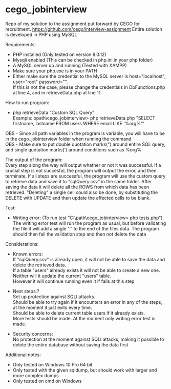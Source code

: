 # cego_jobinterview
Repo of my solution to the assignment put forward by CEGO for recruitment.
https://github.com/cego/interview-assignment
Entire solution is developed in PHP using MySQL



Requirements:</br>
- PHP installed (Only tested on version 8.0.12)</br>
- Mysqli enabled (This can be checked in php.ini in your php folder)</br>
- A MySQL server up and running (Tested with XAMPP)</br>
- Make sure your php.exe is in your PATH</br>
- Either make sure the credential to the MySQL server is host="localhost", user="root" password="".</br>
	If this is not the case, please change the credentials in DbFunctions.php at line 4, and in retrieveData.php at line 11</br>

How to run program:</br>
- php retrieveData "Custom SQL Query"</br>
Example: opath\cego_jobinterview> php retrieveData.php "SELECT firstname, lastname FROM users WHERE email LIKE '%org%'"</br>


OBS - Since all path variables in the program is variable, you will have to be in the cego_jobinterview folder when running the command</br>
OBS - Make sure to put double quotation marks(") around entire SQL query, and single quotation marks(') around conditions such as %org%</br>


The output of the program:</br>
Every step along the way will output whether or not it was successful.
If a crucial step is not succesful, the program will output the error, and then terminate.
If all steps are successful, the program will use the custom query to retrieve data and save it to "sqlQuery.csv" in the same folder.
After saving the data it will delete all the ROWS from which data has been retrieved.
"Deleting" a single cell could also be done, by substituting the DELETE with UPDATE and then update the affected cells to be blank.



Test:
- Writing error: (To run test "C:\path\cego_jobinterview> php tests.php")</br>
	The writing error test will run the program as usual, but before validating the file it will add a single "." to the end of the files data.
	The program should then fail the validation step and then not delete the data

Considerations:
- Known errors:</br>
	If "sqlQuery.csv" is already open, it will not be able to save the data and delete the retrieved data.</br>
	If a table "users" already exists it will not be able to create a new one. Neither will it update the current "users" table. </br>
		However it will continue running even it if fails at this step
	
- Next steps:?</br>
	Set up protection against SQLI attacks.</br>
	Should be able to try again if it encounters an error in any of the steps, at the moment it just exits every time.</br>
	Should be able to delete current table users if it already exists.</br>
	More tests should be made. At the moment only writing error test is made.</br>
- Security concerns:</br>
	No protection at the moment against SQLI attacks, making it possible to delete the entire database without saving the data first</br>




Additional notes:</br>
- Only tested on Windows 10 Pro 64 bit</br>
- Only tested with the given sqldump, but should work with larger and more complex dumps</br>
- Only tested on cmd on Windows</br>
